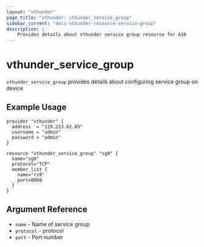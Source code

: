 ```yaml
---
layout: "vthunder"
page_title: "vthunder: vthunder_service_group"
sidebar_current: "docs-vthunder-resource-service-group"
description: |-
    Provides details about vthunder service group resource for A10
---
```


# vthunder\_service\_group

`vthunder_service_group` provides details about configuring service group on device
## Example Usage


```hcl
provider "vthunder" {
  address  = "129.213.82.65"
  username = "admin"
  password = "admin"
}

resource "vthunder_service_group" "sg9" {
  name="sg9"
  protocol="TCP"
  member_list {
    name="rs9"
    port=8080
  }
}
```

## Argument Reference

* `name` - Name of service group
* `protocol` - protocol
* `port` - Port number
